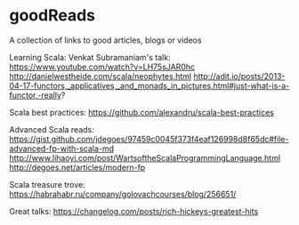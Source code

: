# goodReads
A collection of links to good articles, blogs or videos


Learning Scala:
Venkat Subramaniam's talk: https://www.youtube.com/watch?v=LH75sJAR0hc
http://danielwestheide.com/scala/neophytes.html
http://adit.io/posts/2013-04-17-functors,_applicatives,_and_monads_in_pictures.html#just-what-is-a-functor,-really?


Scala best practices:
https://github.com/alexandru/scala-best-practices

Advanced Scala reads:
https://gist.github.com/jdegoes/97459c0045f373f4eaf126998d8f65dc#file-advanced-fp-with-scala-md
http://www.lihaoyi.com/post/WartsoftheScalaProgrammingLanguage.html
http://degoes.net/articles/modern-fp


Scala treasure trove:
https://habrahabr.ru/company/golovachcourses/blog/256651/

Great talks:
https://changelog.com/posts/rich-hickeys-greatest-hits


